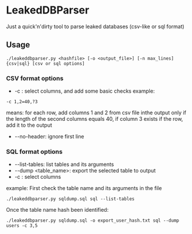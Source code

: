 # LeakedDBParser

Just a quick'n'dirty tool to parse leaked databases (csv-like or sql format)

## Usage

```
./leakeddbparser.py <hashfile> [-o <output_file>] [-n max_lines] {csv|sql} [csv or sql options]
```

### CSV format options

* -c : select columns, and add some basic checks
example:
```
-c 1,2=40,?3
```
means: for each row, add columns 1 and 2 from csv file inthe output only if the length of the second columns equals 40, if column 3 exists if the row, add it to the output

* --no-header: ignore first line

### SQL format options

* --list-tables: list tables and its arguments
* --dump <table_name>: export the selected table to output
* -c : select columns

example:
First check the table name and its arguments in the file
```
./leakeddbparser.py sqldump.sql sql --list-tables
```

Once the table name hash been identified:
```
./leakeddbparser.py sqldump.sql -o export_user_hash.txt sql --dump users -c 3,5
```
